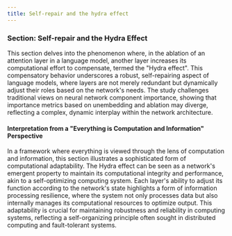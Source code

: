 ```yaml
---
title: Self-repair and the hydra effect
---
```

### Section: Self-repair and the Hydra Effect

This section delves into the phenomenon where, in the ablation of an attention layer in a language model, another layer increases its computational effort to compensate, termed the "Hydra effect". This compensatory behavior underscores a robust, self-repairing aspect of language models, where layers are not merely redundant but dynamically adjust their roles based on the network's needs. The study challenges traditional views on neural network component importance, showing that importance metrics based on unembedding and ablation may diverge, reflecting a complex, dynamic interplay within the network architecture.

#### Interpretation from a "Everything is Computation and Information" Perspective

In a framework where everything is viewed through the lens of computation and information, this section illustrates a sophisticated form of computational adaptability. The Hydra effect can be seen as a network's emergent property to maintain its computational integrity and performance, akin to a self-optimizing computing system. Each layer's ability to adjust its function according to the network's state highlights a form of information processing resilience, where the system not only processes data but also internally manages its computational resources to optimize output. This adaptability is crucial for maintaining robustness and reliability in computing systems, reflecting a self-organizing principle often sought in distributed computing and fault-tolerant systems.  
